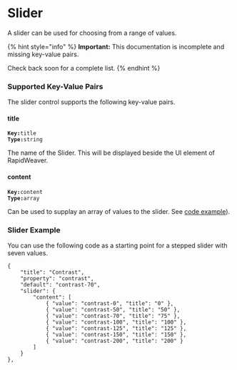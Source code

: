 # Slider

A slider can be used for choosing from a range of values.

{% hint style="info" %}
**Important:** This documentation is incomplete and missing key-value pairs.

Check back soon for a complete list.
{% endhint %}

### Supported Key-Value Pairs <a href="#key-value-pairs-explained" id="key-value-pairs-explained"></a>

The slider control supports the following key-value pairs.

#### title

**`Key:`**`title`\
**`Type:`**`string`

The name of the Slider. This will be displayed beside the UI element of RapidWeaver.

#### content

**`Key:`**`content`\
**`Type:`**`array`

Can be used to supplay an array of values to the slider. See [code example](slider.md#slider-example)).



### Slider Example

You can use the following code as a starting point for a stepped slider with seven values.

```
{
    "title": "Contrast",
    "property": "contrast",
    "default": "contrast-70",
    "slider": {
        "content": [
            { "value": "contrast-0", "title": "0" },
            { "value": "contrast-50", "title": "50" },
            { "value": "contrast-70", "title": "75" },
            { "value": "contrast-100", "title": "100" },
            { "value": "contrast-125", "title": "125" },
            { "value": "contrast-150", "title": "150" },
            { "value": "contrast-200", "title": "200" }
        ]
    }
},
```

